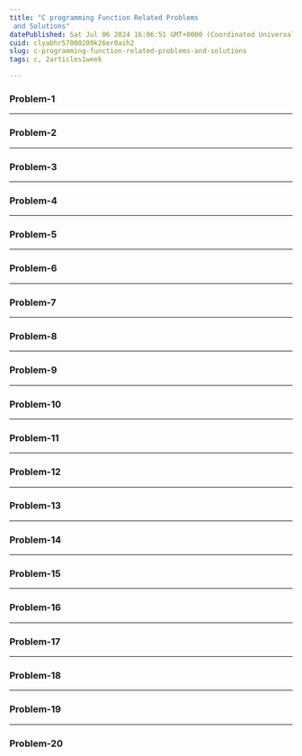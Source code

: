 ```yaml
---
title: "C programming Function Related Problems
 and Solutions"
datePublished: Sat Jul 06 2024 16:06:51 GMT+0000 (Coordinated Universal Time)
cuid: clyabhr57000209k26er0aih2
slug: c-programming-function-related-problems-and-solutions
tags: c, 2articles1week

---
```


### **Problem-1**

---

### **Problem-2**

---

### **Problem-3**

---

### **Problem-4**

---

### **Problem-5**

---

### **Problem-6**

---

### **Problem-7**

---

### **Problem-8**

---

### **Problem-9**

---

### **Problem-10**

---

### **Problem-11**

---

### **Problem-12**

---

### **Problem-13**

---

### **Problem-14**

---

### **Problem-15**

---

### **Problem-16**

---

### **Problem-17**

---

### **Problem-18**

---

### **Problem-19**

---

### **Problem-20**
